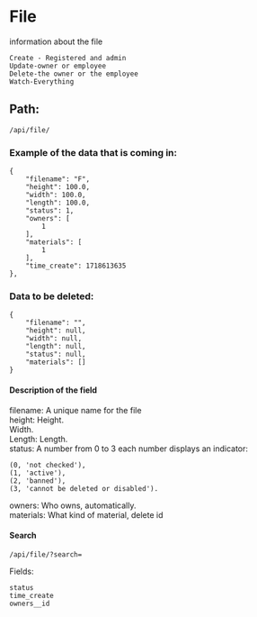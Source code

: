 # File

information about the file

    Create - Registered and admin
    Update-owner or employee
    Delete-the owner or the employee
    Watch-Everything

## Path:

    /api/file/

### Example of the data that is coming in:

    {
        "filename": "F",
        "height": 100.0,
        "width": 100.0,
        "length": 100.0,
        "status": 1,
        "owners": [
            1
        ],
        "materials": [
            1
        ],
        "time_create": 1718613635
    },

### Data to be deleted:

    {
        "filename": "",
        "height": null,
        "width": null,
        "length": null,
        "status": null,
        "materials": []
    }

#### Description of the field

filename: A unique name for the file \
height: Height. \
Width. \
Length: Length. \
status: A number from 0 to 3 each number displays an indicator:

    (0, 'not checked'),
    (1, 'active'),
    (2, 'banned'),
    (3, 'cannot be deleted or disabled'). 

owners: Who owns, automatically. \
materials: What kind of material, delete id

#### Search

    /api/file/?search=

Fields:

    status 
    time_create 
    owners__id